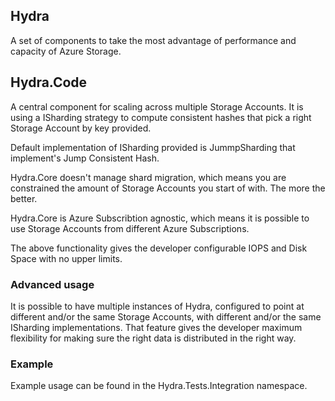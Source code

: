 ## Hydra

A set of components to take the most advantage of performance and capacity of Azure Storage.

## Hydra.Code

A central component for scaling across multiple Storage Accounts. It is using a ISharding strategy to compute consistent hashes that pick a right Storage Account by key provided.

Default implementation of ISharding provided is JummpSharding that implement's Jump Consistent Hash.

Hydra.Core doesn't manage shard migration, which means you are constrained the amount of Storage Accounts you start of with. The more the better.

Hydra.Core is Azure Subscribtion agnostic, which means it is possible to use Storage Accounts from different Azure Subscriptions.

The above functionality gives the developer configurable IOPS and Disk Space with no upper limits.

### Advanced usage

It is possible to have multiple instances of Hydra, configured to point at different and/or the same Storage Accounts, with different and/or the same ISharding implementations. That feature gives the developer maximum flexibility for making sure the right data is distributed in the right way.

### Example

Example usage can be found in the Hydra.Tests.Integration namespace.

